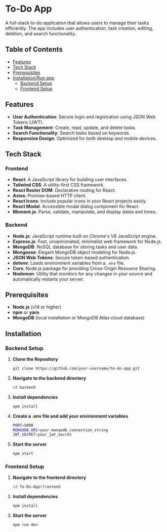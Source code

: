 # To-Do App

A full-stack to-do application that allows users to manage their tasks efficiently. The app includes user authentication, task creation, editing, deletion, and search functionality.

## Table of Contents

- [Features](#features)
- [Tech Stack](#tech-stack)
- [Prerequisites](#prerequisites)
- [Installation/Run app](#installation)
  - [Backend Setup](#backend-setup)
  - [Frontend Setup](#frontend-setup)


## Features

- **User Authentication**: Secure login and registration using JSON Web Tokens (JWT).
- **Task Management**: Create, read, update, and delete tasks.
- **Search Functionality**: Search tasks based on keywords.
- **Responsive Design**: Optimized for both desktop and mobile devices.

## Tech Stack

### Frontend

- **React**: A JavaScript library for building user interfaces.
- **Tailwind CSS**: A utility-first CSS framework.
- **React Router DOM**: Declarative routing for React.
- **Axios**: Promise-based HTTP client.
- **React Icons**: Include popular icons in your React projects easily.
- **React Modal**: Accessible modal dialog component for React.
- **Moment.js**: Parse, validate, manipulate, and display dates and times.

### Backend

- **Node.js**: JavaScript runtime built on Chrome's V8 JavaScript engine.
- **Express.js**: Fast, unopinionated, minimalist web framework for Node.js.
- **MongoDB**: NoSQL database for storing tasks and user data.
- **Mongoose**: Elegant MongoDB object modeling for Node.js.
- **JSON Web Tokens**: Secure token-based authentication.
- **dotenv**: Loads environment variables from a `.env` file.
- **Cors**: Node.js package for providing Cross-Origin Resource Sharing.
- **Nodemon**: Utility that monitors for any changes in your source and automatically restarts your server.

## Prerequisites

- **Node.js** (v14 or higher)
- **npm** or **yarn**
- **MongoDB** (local installation or MongoDB Atlas cloud database)

## Installation

### Backend Setup

1. **Clone the Repository**

   ```bash
   git clone https://github.com/your-username/to-do-app.git
2. **Navigate to the backend directory**
   ```bash
   cd backend
3. **Install dependencies**
   ```bash
   npm install
4. **Create a .env file and add your environment variables**
   ```bash
   PORT=5000
   MONGODB_URI=your_mongodb_connection_string
   JWT_SECRET=your_jwt_secret
5. **Start the server**
   ```bash
   npm start


### Frontend Setup

1. **Navigate to the frontend directory**
   ```bash
   cd To-Do-App\frontend
2. **Install dependencies**
   ```bash
   npm install
3. **Start the server**
   ```bash
   npm run dev
